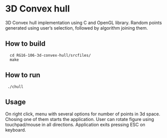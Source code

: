 # 3D Convex hull

3D Convex hull implementation using C and OpenGL library.
Random points generated using user’s selection, followed by algorithm joining them. 

## How to build
```
  cd RG16-106-3d-convex-hull/srcfiles/
  make
```
## How to run
```
 ./chull
```
## Usage

On right click, menu with several options for number of points in 3d space. 
Chosing one of them starts the application. 
User can rotate figure using touchpad/mouse in all directions.
Application exits pressing ESC on keyboard.
